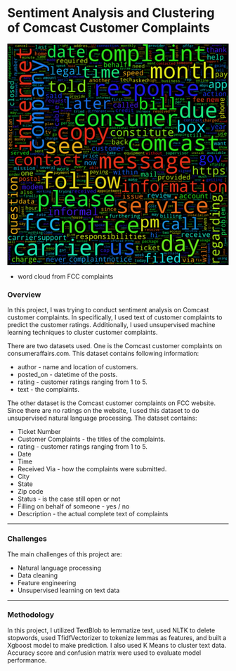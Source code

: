# Sentiment Analysis and Clustering of Comcast Customer Complaints

![](./cloud.png)
- word cloud from FCC complaints

### Overview


In this project, I was trying to conduct sentiment analysis on Comcast customer complaints. In specifically, I used text of customer complaints to predict the customer ratings. Additionally, I used unsupervised machine learning techniques to cluster customer complaints.

There are two datasets used. One is the Comcast customer complaints on consumeraffairs.com. This dataset contains following information:

* author - name and location of customers.
* posted_on - datetime of the posts.
* rating - customer ratings ranging from 1 to 5.
* text - the complaints.

The other dataset is the Comcast customer complaints on FCC website. Since there are no ratings on the website, I used this dataset to do unsupervised natural language processing. The dataset contains:

* Ticket Number
* Customer Complaints - the titles of the complaints.
* rating - customer ratings ranging from 1 to 5.
* Date
* Time
* Received Via - how the complaints were submitted.
* City
* State
* Zip code
* Status - is the case still open or not
* Filling on behalf of someone - yes / no
* Description - the actual complete text of complaints

---

### Challenges

The main challenges of this project are:

* Natural language processing
* Data cleaning
* Feature engineering
* Unsupervised learning on text data

---

### Methodology

In this project, I utilized TextBlob to lemmatize text, used NLTK to delete stopwords, used TfidfVectorizer to tokenize lemmas as features, and built a Xgboost model to make prediction. I also used K Means to cluster text data. Accuracy score and confusion matrix were used to evaluate model performance.
